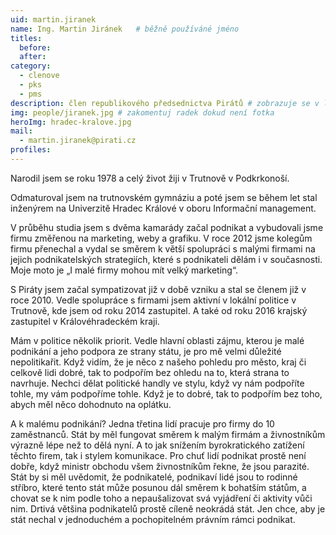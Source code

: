 ```yaml
---
uid: martin.jiranek
name: Ing. Martin Jiránek	# běžně používáné jméno
titles:
  before:
  after:
category:
  - clenove
  - pks
  - pms
description: člen republikového předsednictva Pirátů # zobrazuje se v lide
img: people/jiranek.jpg # zakomentuj radek dokud není fotka
heroImg: hradec-kralove.jpg
mail:
  - martin.jiranek@pirati.cz
profiles:
---
```

Narodil jsem se roku 1978 a celý život žiji v Trutnově v Podkrkonoší.

Odmaturoval jsem na trutnovském gymnáziu a poté jsem se během let stal inženýrem na Univerzitě Hradec Králové v oboru Informační management.

V průběhu studia jsem s dvěma kamarády začal podnikat a vybudovali jsme firmu změřenou na marketing, weby a grafiku. V roce 2012 jsme kolegům firmu přenechal a vydal se směrem k větší spolupráci s malými firmami na jejich podnikatelských strategiích, které s podnikateli dělám i v současnosti. Moje moto je „I malé firmy mohou mít velký marketing“.

S Piráty jsem začal sympatizovat již v době vzniku a stal se členem již v roce 2010. Vedle spolupráce s firmami jsem aktivní v lokální politice v Trutnově, kde jsem od roku 2014 zastupitel. A také od roku 2016 krajský zastupitel v Královéhradeckém kraji.

Mám v politice několik priorit. Vedle hlavní oblasti zájmu, kterou je malé podnikání a jeho podpora ze strany státu, je pro mě velmi důležité nepolitikařit. Když vidím, že je něco z našeho pohledu pro město, kraj či celkově lidi dobré, tak to podpořím bez ohledu na to, která strana to navrhuje. Nechci dělat politické handly ve stylu, když vy nám podpoříte tohle, my vám podpoříme tohle. Když je to dobré, tak to podpořím bez toho, abych měl něco dohodnuto na oplátku.

A k malému podnikání? Jedna třetina lidí pracuje pro firmy do 10 zaměstnanců. Stát by měl fungovat směrem k malým firmám a živnostníkům výrazně lépe než to dělá nyní. A to jak snížením byrokratického zatížení těchto firem, tak i stylem komunikace. Pro chuť lidí podnikat prostě není dobře, když ministr obchodu všem živnostníkům řekne, že jsou parazité. Stát by si měl uvědomit, že podnikatelé, podnikaví lidé jsou to rodinné stříbro, které tento stát může posunou dál směrem k bohatším státům, a chovat se k nim podle toho a nepaušalizovat svá vyjádření či aktivity vůči nim. Drtivá většina podnikatelů prostě cíleně neokrádá stát. Jen chce, aby je stát nechal v jednoduchém a pochopitelném právním rámci podnikat.

